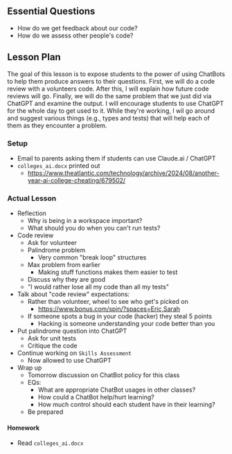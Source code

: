 ## Essential Questions

- How do we get feedback about our code?
- How do we assess other people's code?

## Lesson Plan

The goal of this lesson is to expose students to the power of using ChatBots to
help them produce answers to their questions. First, we will do a code review
with a volunteers code. After this, I will explain how future code reviews will
go. Finally, we will do the same problem that we just did via ChatGPT and examine
the output. I will encourage students to use ChatGPT for the whole day to get
used to it. While they're working, I wil go around and suggest various things
(e.g., types and tests) that will help each of them as they encounter a problem.

### Setup

- Email to parents asking them if students can use Claude.ai / ChatGPT
- `colleges_ai.docx` printed out
    - https://www.theatlantic.com/technology/archive/2024/08/another-year-ai-college-cheating/679502/

### Actual Lesson

- Reflection
    - Why is being in a workspace important?
    - What should you do when you can't run tests?
- Code review
    - Ask for volunteer
    - Palindrome problem
        - Very common "break loop" structures
    - Max problem from earlier
        - Making stuff functions makes them easier to test
    - Discuss why they are good
    - "I would rather lose all my code than all my tests"
- Talk about "code review" expectations:
    - Rather than volunteer, wheel to see who get's picked on
        - https://www.bonus.com/spin/?spaces=Eric,Sarah
    - If someone spots a bug in your code (hacker) they steal 5 points
        - Hacking is someone understanding your code better than you
- Put palindrome question into ChatGPT
    - Ask for unit tests
    - Critique the code
- Continue working on `Skills Assessment`
    - Now allowed to use ChatGPT
- Wrap up
    - Tomorrow discussion on ChatBot policy for this class
    - EQs:
        - What are appropriate ChatBot usages in other classes?
        - How could a ChatBot help/hurt learning?
        - How much control should each student have in their learning?
    - Be prepared

#### Homework

- Read `colleges_ai.docx`
